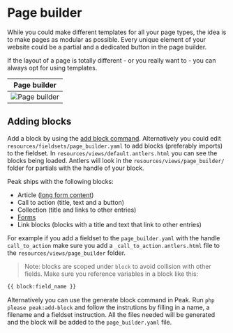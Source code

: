 # Page builder

While you could make different templates for all your page types, the idea is to make pages as modular as possible. Every unique element of your website could be a partial and a dedicated button in the page builder.

If the layout of a page is totally different - or you really want to - you can always opt for using templates.

| Page builder |
|---|
| ![Page builder](/visuals/screenshots/page-builder.png) |

## Adding blocks
Add a block by using the [add block command](/features/commands.html#add-page-builder-block). Alternatively you could edit `resources/fieldsets/page_builder.yaml` to add blocks (preferably imports) to the fieldset. In `resources/views/default.antlers.html` you can see the blocks being loaded. Antlers will look in the `resources/views/page_builder/` folder for partials with the handle of your block.

Peak ships with the following blocks:

* Article ([long form content](/features/bard.html))
* Call to action (title, text and a button)
* Collection (title and links to other entries)
* [Forms](/features/forms.html)
* Link blocks (blocks with a title and text that link to other entries)

For example if you add a fieldset to the `page_builder.yaml` with the handle `call_to_action` make sure you add a `_call_to_action.antlers.html` file to the `resources/views/page_builder` folder.

> Note: blocks are scoped under `block` to avoid collision with other fields. Make sure you reference variables in a block like this:
```html
{{ block:field_name }}
```

Alternatively you can use the generate block command in Peak. Run `php please peak:add-block` and follow the instrutions by filling in a name, a filename and a fieldset instruction. All the files needed will be generated and the block will be added to the `page_builder.yaml` file.
